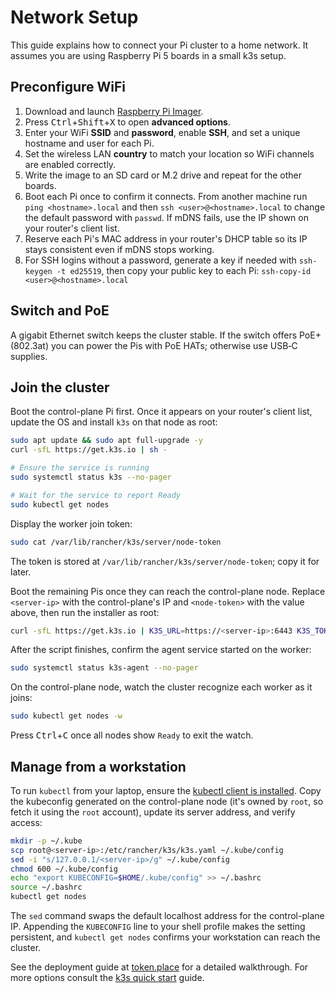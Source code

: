# Network Setup

This guide explains how to connect your Pi cluster to a home network.
It assumes you are using Raspberry Pi 5 boards in a small k3s setup.

## Preconfigure WiFi

1. Download and launch [Raspberry Pi Imager](https://www.raspberrypi.com/software/).
2. Press <kbd>Ctrl</kbd>+<kbd>Shift</kbd>+<kbd>X</kbd> to open **advanced options**.
3. Enter your WiFi **SSID** and **password**, enable **SSH**, and set a unique
   hostname and user for each Pi.
4. Set the wireless LAN **country** to match your location so WiFi channels are enabled correctly.
5. Write the image to an SD card or M.2 drive and repeat for the other boards.
6. Boot each Pi once to confirm it connects. From another machine run
   `ping <hostname>.local` and then `ssh <user>@<hostname>.local` to change the
   default password with `passwd`. If mDNS fails, use the IP shown on your
   router's client list.
7. Reserve each Pi's MAC address in your router's DHCP table so its IP stays
   consistent even if mDNS stops working.
8. For SSH logins without a password, generate a key if needed with
   `ssh-keygen -t ed25519`, then copy your public key to each Pi:
   `ssh-copy-id <user>@<hostname>.local`

## Switch and PoE

A gigabit Ethernet switch keeps the cluster stable. If the switch offers
PoE+ (802.3at) you can power the Pis with PoE HATs; otherwise use USB‑C supplies.

## Join the cluster

Boot the control-plane Pi first. Once it appears on your router's client list,
update the OS and install `k3s` on that node as root:

```sh
sudo apt update && sudo apt full-upgrade -y
curl -sfL https://get.k3s.io | sh -

# Ensure the service is running
sudo systemctl status k3s --no-pager

# Wait for the service to report Ready
sudo kubectl get nodes
```

Display the worker join token:

```sh
sudo cat /var/lib/rancher/k3s/server/node-token
```

The token is stored at `/var/lib/rancher/k3s/server/node-token`; copy it for
later.

Boot the remaining Pis once they can reach the control-plane node. Replace
`<server-ip>` with the control-plane's IP and `<node-token>` with the value
above, then run the installer as root:

```sh
curl -sfL https://get.k3s.io | K3S_URL=https://<server-ip>:6443 K3S_TOKEN=<node-token> sh -
```

After the script finishes, confirm the agent service started on the worker:

```sh
sudo systemctl status k3s-agent --no-pager
```

On the control-plane node, watch the cluster recognize each worker as it joins:

```sh
sudo kubectl get nodes -w
```

Press <kbd>Ctrl</kbd>+<kbd>C</kbd> once all nodes show `Ready` to exit the watch.

## Manage from a workstation

To run `kubectl` from your laptop, ensure the
[kubectl client is installed](https://kubernetes.io/docs/tasks/tools/#kubectl).
Copy the kubeconfig generated on the control-plane node (it's owned by
`root`, so fetch it using the `root` account), update its server
address, and verify access:

```sh
mkdir -p ~/.kube
scp root@<server-ip>:/etc/rancher/k3s/k3s.yaml ~/.kube/config
sed -i "s/127.0.0.1/<server-ip>/g" ~/.kube/config
chmod 600 ~/.kube/config
echo "export KUBECONFIG=$HOME/.kube/config" >> ~/.bashrc
source ~/.bashrc
kubectl get nodes
```

The `sed` command swaps the default localhost address for the control-plane
IP. Appending the `KUBECONFIG` line to your shell profile makes the setting
persistent, and `kubectl get nodes` confirms your workstation can reach the
cluster.

See the deployment guide at
[token.place](https://github.com/futuroptimist/token.place) for a detailed
walkthrough. For more options consult the
[k3s quick start](https://docs.k3s.io/quick-start) guide.
